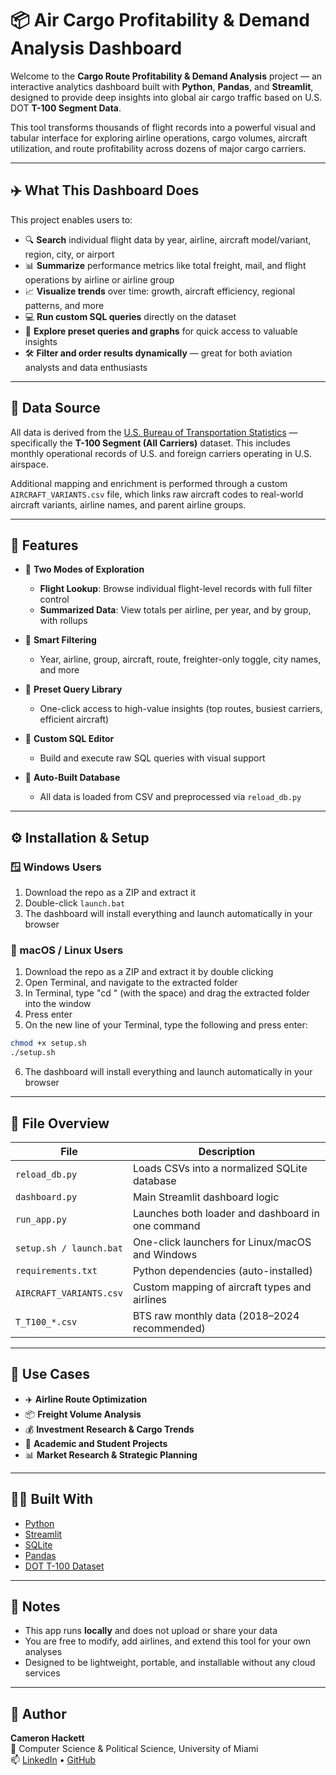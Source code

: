 # 📦 Air Cargo Profitability & Demand Analysis Dashboard

Welcome to the **Cargo Route Profitability & Demand Analysis** project — an interactive analytics dashboard built with **Python**, **Pandas**, and **Streamlit**, designed to provide deep insights into global air cargo traffic based on U.S. DOT **T-100 Segment Data**.

This tool transforms thousands of flight records into a powerful visual and tabular interface for exploring airline operations, cargo volumes, aircraft utilization, and route profitability across dozens of major cargo carriers.

---

## ✈️ What This Dashboard Does

This project enables users to:

- 🔍 **Search** individual flight data by year, airline, aircraft model/variant, region, city, or airport  
- 📊 **Summarize** performance metrics like total freight, mail, and flight operations by airline or airline group  
- 📈 **Visualize trends** over time: growth, aircraft efficiency, regional patterns, and more  
- 💻 **Run custom SQL queries** directly on the dataset  
- 🧠 **Explore preset queries and graphs** for quick access to valuable insights  
- 🛠️ **Filter and order results dynamically** — great for both aviation analysts and data enthusiasts

---

## 📁 Data Source

All data is derived from the [U.S. Bureau of Transportation Statistics](https://www.transtats.bts.gov/) — specifically the **T-100 Segment (All Carriers)** dataset. This includes monthly operational records of U.S. and foreign carriers operating in U.S. airspace.

Additional mapping and enrichment is performed through a custom `AIRCRAFT_VARIANTS.csv` file, which links raw aircraft codes to real-world aircraft variants, airline names, and parent airline groups.

---

## 🚀 Features

- 🔹 **Two Modes of Exploration**
  - **Flight Lookup**: Browse individual flight-level records with full filter control
  - **Summarized Data**: View totals per airline, per year, and by group, with rollups

- 🔹 **Smart Filtering**
  - Year, airline, group, aircraft, route, freighter-only toggle, city names, and more

- 🔹 **Preset Query Library**
  - One-click access to high-value insights (top routes, busiest carriers, efficient aircraft)

- 🔹 **Custom SQL Editor**
  - Build and execute raw SQL queries with visual support

- 🔹 **Auto-Built Database**
  - All data is loaded from CSV and preprocessed via `reload_db.py`

---

## ⚙️ Installation & Setup

### 🪟 Windows Users

1. Download the repo as a ZIP and extract it  
2. Double-click `launch.bat`  
3. The dashboard will install everything and launch automatically in your browser

### 🍎 macOS / Linux Users

1. Download the repo as a ZIP and extract it by double clicking
2. Open Terminal, and navigate to the extracted folder
3. In Terminal, type "cd " (with the space) and drag the extracted folder into the window
4. Press enter
5. On the new line of your Terminal, type the following and press enter:
```bash
chmod +x setup.sh
./setup.sh
```
6. The dashboard will install everything and launch automatically in your browser

---

## 🔧 File Overview

| File | Description |
|------|-------------|
| `reload_db.py` | Loads CSVs into a normalized SQLite database |
| `dashboard.py` | Main Streamlit dashboard logic |
| `run_app.py` | Launches both loader and dashboard in one command |
| `setup.sh / launch.bat` | One-click launchers for Linux/macOS and Windows |
| `requirements.txt` | Python dependencies (auto-installed) |
| `AIRCRAFT_VARIANTS.csv` | Custom mapping of aircraft types and airlines |
| `T_T100_*.csv` | BTS raw monthly data (2018–2024 recommended) |

---

## 🧠 Use Cases

- ✈️ **Airline Route Optimization**  
- 📦 **Freight Volume Analysis**  
- 💰 **Investment Research & Cargo Trends**  
- 🧪 **Academic and Student Projects**  
- 📊 **Market Research & Strategic Planning**

---

## 🧑‍💻 Built With

- [Python](https://www.python.org/)  
- [Streamlit](https://streamlit.io/)  
- [SQLite](https://www.sqlite.org/index.html)  
- [Pandas](https://pandas.pydata.org/)  
- [DOT T-100 Dataset](https://www.transtats.bts.gov/Fields.asp?Table_ID=293)

---

## 📌 Notes

- This app runs **locally** and does not upload or share your data  
- You are free to modify, add airlines, and extend this tool for your own analyses  
- Designed to be lightweight, portable, and installable without any cloud services

---

## 🧳 Author

**Cameron Hackett**  
📍 Computer Science & Political Science, University of Miami  
📫 [LinkedIn](https://www.linkedin.com/in/cameron-hackett-um) • [GitHub](https://github.com/camhackett44)
